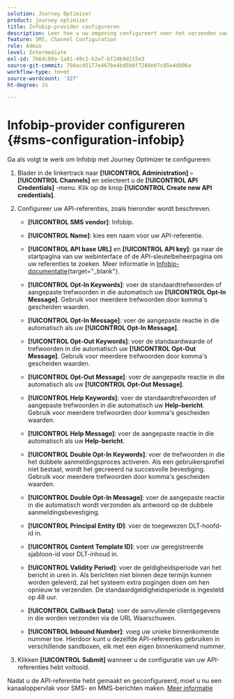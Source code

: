 ```yaml
---
solution: Journey Optimizer
product: journey optimizer
title: Infobip-provider configureren
description: Leer hoe u uw omgeving configureert voor het verzenden van tekstberichten en MMS met Journey Optimizer met Infobip
feature: SMS, Channel Configuration
role: Admin
level: Intermediate
exl-id: 7b6dc89a-1a81-49c2-b2a7-bf24b9d215e3
source-git-commit: 794ac45177e467be4bd5b8f7288e07c85e4d806a
workflow-type: tm+mt
source-wordcount: '327'
ht-degree: 1%

---
```


# Infobip-provider configureren {#sms-configuration-infobip}

Ga als volgt te werk om Infobip met Journey Optimizer te configureren:

1. Blader in de linkertrack naar **[!UICONTROL Administration]** `>` **[!UICONTROL Channels]** en selecteert u de **[!UICONTROL API Credentials]** -menu. Klik op de knop **[!UICONTROL Create new API credentials]**.

1. Configureer uw API-referenties, zoals hieronder wordt beschreven.

   * **[!UICONTROL SMS vendor]**: Infobip.

   * **[!UICONTROL Name]**: kies een naam voor uw API-referentie.

   * **[!UICONTROL API base URL]** en **[!UICONTROL API key]**: ga naar de startpagina van uw webinterface of de API-sleutelbeheerpagina om uw referenties te zoeken. Meer informatie in [Infobip-documentatie](https://www.infobip.com/docs/api){target="_blank"}.

   * **[!UICONTROL Opt-In Keywords]**: voer de standaardtrefwoorden of aangepaste trefwoorden in die automatisch uw **[!UICONTROL Opt-In Message]**. Gebruik voor meerdere trefwoorden door komma&#39;s gescheiden waarden.

   * **[!UICONTROL Opt-In Message]**: voer de aangepaste reactie in die automatisch als uw **[!UICONTROL Opt-In Message]**.

   * **[!UICONTROL Opt-Out Keywords]**: voer de standaardwaarde of trefwoorden in die automatisch uw **[!UICONTROL Opt-Out Message]**. Gebruik voor meerdere trefwoorden door komma&#39;s gescheiden waarden.

   * **[!UICONTROL Opt-Out Message]**: voer de aangepaste reactie in die automatisch als uw **[!UICONTROL Opt-Out Message]**.

   * **[!UICONTROL Help Keywords]**: voer de standaardtrefwoorden of aangepaste trefwoorden in die automatisch uw **Help-bericht**. Gebruik voor meerdere trefwoorden door komma&#39;s gescheiden waarden.

   * **[!UICONTROL Help Message]**: voer de aangepaste reactie in die automatisch als uw **Help-bericht**.

   * **[!UICONTROL Double Opt-In Keywords]**: voer de trefwoorden in die het dubbele aanmeldingsproces activeren. Als een gebruikersprofiel niet bestaat, wordt het gecreeerd na succesvolle bevestiging. Gebruik voor meerdere trefwoorden door komma&#39;s gescheiden waarden.

   * **[!UICONTROL Double Opt-In Message]**: voer de aangepaste reactie in die automatisch wordt verzonden als antwoord op de dubbele aanmeldingsbevestiging.

   * **[!UICONTROL Principal Entity ID]**: voer de toegewezen DLT-hoofd-id in.

   * **[!UICONTROL Content Template ID]**: voer uw geregistreerde sjabloon-id voor DLT-inhoud in.

   * **[!UICONTROL Validity Period]**: voer de geldigheidsperiode van het bericht in uren in. Als berichten niet binnen deze termijn kunnen worden geleverd, zal het systeem extra pogingen doen om hen opnieuw te verzenden. De standaardgeldigheidsperiode is ingesteld op 48 uur.

   * **[!UICONTROL Callback Data]**: voer de aanvullende clientgegevens in die worden verzonden via de URL Waarschuwen.

   * **[!UICONTROL Inbound Number]**: voeg uw unieke binnenkomende nummer toe. Hierdoor kunt u dezelfde API-referenties gebruiken in verschillende sandboxen, elk met een eigen binnenkomend nummer.

1. Klikken **[!UICONTROL Submit]** wanneer u de configuratie van uw API-referenties hebt voltooid.

Nadat u de API-referentie hebt gemaakt en geconfigureerd, moet u nu een kanaaloppervlak voor SMS- en MMS-berichten maken. [Meer informatie](sms-configuration-surface.md)
